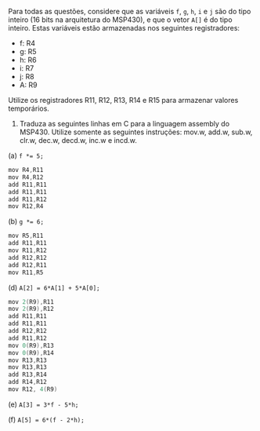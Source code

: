 Para todas as questões, considere que as variáveis `f`, `g`, `h`, `i` e `j` são do tipo inteiro (16 bits na arquitetura do MSP430), e que o vetor `A[]` é do tipo inteiro. Estas variáveis estão armazenadas nos seguintes registradores:

- f: R4
- g: R5
- h: R6
- i: R7
- j: R8
- A: R9

Utilize os registradores R11, R12, R13, R14 e R15 para armazenar valores temporários.

1. Traduza as seguintes linhas em C para a linguagem assembly do MSP430. Utilize somente as seguintes instruções: mov.w, add.w, sub.w, clr.w, dec.w, decd.w, inc.w e incd.w.

(a) `f *= 5;`
```C
mov R4,R11
mov R4,R12
add R11,R11
add R11,R11
add R11,R12
mov R12,R4
```

(b) `g *= 6;`
```C
mov R5,R11
add R11,R11
mov R11,R12
add R12,R12
add R12,R11
mov R11,R5
```

(d) `A[2] = 6*A[1] + 5*A[0];`
```C
mov 2(R9),R11
mov 2(R9),R12
add R11,R11
add R11,R11
add R12,R12
add R11,R12
mov 0(R9),R13
mov 0(R9),R14
mov R13,R13
mov R13,R13
add R13,R14
add R14,R12
mov R12, 4(R9)
```

(e) `A[3] = 3*f - 5*h;`

(f) `A[5] = 6*(f - 2*h);`
